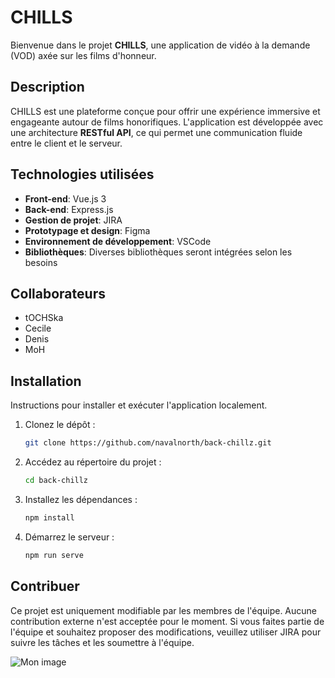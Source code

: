 


# CHILLS

Bienvenue dans le projet **CHILLS**, une application de vidéo à la demande (VOD) axée sur les films d'honneur. 

## Description

CHILLS est une plateforme conçue pour offrir une expérience immersive et engageante autour de films honorifiques. L'application est développée avec une architecture **RESTful API**, ce qui permet une communication fluide entre le client et le serveur. 

## Technologies utilisées

- **Front-end**: Vue.js 3
- **Back-end**: Express.js
- **Gestion de projet**: JIRA
- **Prototypage et design**: Figma
- **Environnement de développement**: VSCode
- **Bibliothèques**: Diverses bibliothèques seront intégrées selon les besoins

## Collaborateurs

- tOCHSka
- Cecile
- Denis
- MoH

## Installation

Instructions pour installer et exécuter l'application localement.

1. Clonez le dépôt :
   ```bash
   git clone https://github.com/navalnorth/back-chillz.git

2. Accédez au répertoire du projet :
    ```bash
    cd back-chillz

3. Installez les dépendances :
    ```bash
    npm install

4. Démarrez le serveur :
    ```bash 
    npm run serve
    
## Contribuer

Ce projet est uniquement modifiable par les membres de l'équipe. Aucune contribution externe n'est acceptée pour le moment. Si vous faites partie de l'équipe et souhaitez proposer des modifications, veuillez utiliser JIRA pour suivre les tâches et les soumettre à l'équipe.



![Mon image](merge.png)